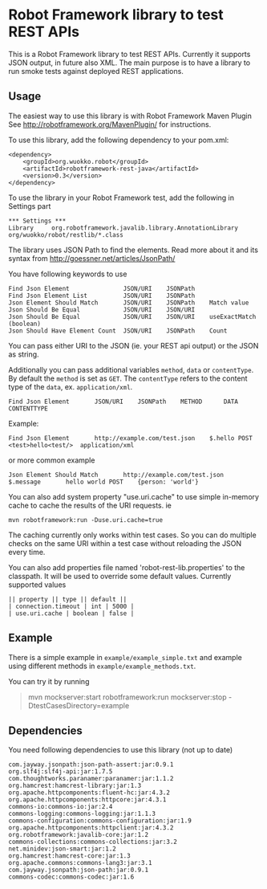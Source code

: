 Robot Framework library to test REST APIs
=========================================

This is a Robot Framework library to test REST APIs. Currently it
supports JSON output, in future also XML. The main purpose is to
have a library to run smoke tests against deployed REST applications.

Usage
-----

The easiest way to use this library is with Robot Framework Maven Plugin
See http://robotframework.org/MavenPlugin/ for instructions. 

To use this library, add the following dependency to your pom.xml:
	
	<dependency>
		<groupId>org.wuokko.robot</groupId>
		<artifactId>robotframework-rest-java</artifactId>
		<version>0.3</version>
	</dependency>

To use the library in your Robot Framework test, add the following in Settings part

	*** Settings ***
	Library	 	org.robotframework.javalib.library.AnnotationLibrary	 org/wuokko/robot/restlib/*.class

The library uses JSON Path to find the elements. Read more about it and its syntax from
http://goessner.net/articles/JsonPath/

You have following keywords to use

	Find Json Element				JSON/URI	JSONPath
	Find Json Element List			JSON/URI	JSONPath
	Json Element Should Match		JSON/URI	JSONPath	Match value
	Json Should Be Equal			JSON/URI	JSON/URI
	Json Should Be Equal			JSON/URI	JSON/URI	useExactMatch (boolean)
	Json Should Have Element Count	JSON/URI	JSONPath	Count

You can pass either URI to the JSON (ie. your REST api output) or the JSON as string.

Additionally you can pass additional variables `method`, `data` or `contentType`. By default the `method` is set as `GET`. The `contentType` refers to the content type of the `data`, ex. `application/xml`.

	Find Json Element		JSON/URI	JSONPath	METHOD		DATA	CONTENTTYPE
	
Example:

	Find Json Element		http://example.com/test.json	$.hello	POST	<test>hello<test/>	application/xml

or more common example

	Json Element Should Match		http://example.com/test.json	$.message		hello world	POST	{person: 'world'}

You can also add system property "use.uri.cache" to use simple in-memory cache
to cache the results of the URI requests. ie

	mvn robotframework:run -Duse.uri.cache=true

The caching currently only works
within test cases. So you can do multiple checks on the same URI within a test
case without reloading the JSON every time.

You can also add properties file named 'robot-rest-lib.properties' to the classpath.
It will be used to override some default values. Currently supported values

	|| property || type || default ||
	| connection.timeout | int | 5000 |
	| use.uri.cache | boolean | false |

Example
-------

There is a simple example in `example/example_simple.txt` and example using
different methods in `example/example_methods.txt`.

You can try it by running

> mvn mockserver:start robotframework:run mockserver:stop -DtestCasesDirectory=example

Dependencies
------------

You need following dependencies to use this library (not up to date)

	com.jayway.jsonpath:json-path-assert:jar:0.9.1
	org.slf4j:slf4j-api:jar:1.7.5
	com.thoughtworks.paranamer:paranamer:jar:1.1.2
	org.hamcrest:hamcrest-library:jar:1.3
	org.apache.httpcomponents:fluent-hc:jar:4.3.2
	org.apache.httpcomponents:httpcore:jar:4.3.1
	commons-io:commons-io:jar:2.4
	commons-logging:commons-logging:jar:1.1.3
	commons-configuration:commons-configuration:jar:1.9
	org.apache.httpcomponents:httpclient:jar:4.3.2
	org.robotframework:javalib-core:jar:1.2
	commons-collections:commons-collections:jar:3.2
	net.minidev:json-smart:jar:1.2
	org.hamcrest:hamcrest-core:jar:1.3
	org.apache.commons:commons-lang3:jar:3.1
	com.jayway.jsonpath:json-path:jar:0.9.1
	commons-codec:commons-codec:jar:1.6
